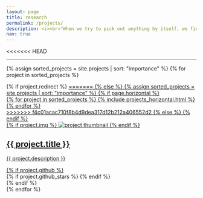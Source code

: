 ```yaml
---
layout: page
title: research
permalink: /projects/
description: <i><br>"When we try to pick out anything by itself, we find it hitched to everything else in the Universe."</i> <br> - John Muir, My First Summer in the Sierra, 1911 <br>
nav: true
---
```


<<<<<<< HEAD
***

<div class="projects grid">

  {% assign sorted_projects = site.projects | sort: "importance" %}
  {% for project in sorted_projects %}
  <div class="grid-item">
    {% if project.redirect %}
    <a href="{{ project.redirect }}" target="_blank">
=======
  {% else %}
  <!-- Display projects without categories -->
    {% assign sorted_projects = site.projects | sort: "importance" %}
    <!-- Generate cards for each project -->
    {% if page.horizontal %}
      <div class="container">
        <div class="row row-cols-2">
        {% for project in sorted_projects %}
          {% include projects_horizontal.html %}
        {% endfor %}
        </div>
      </div>
>>>>>>> f4c01acac710f8b4d9dea317d12b212a406552d2
    {% else %}
    <a href="{{ project.url | relative_url }}">
    {% endif %}
      <div class="card hoverable">
        {% if project.img %}
        <img src="{{ project.img | relative_url }}" alt="project thumbnail">
        {% endif %}
        <div class="card-body">
          <h2 class="card-title text-lowercase">{{ project.title }}</h2>
          <p class="card-text">{{ project.description }}</p>
          <div class="row ml-1 mr-1 p-0">
            {% if project.github %}
            <div class="github-icon">
              <div class="icon" data-toggle="tooltip" title="Code Repository">
                <a href="{{ project.github }}" target="_blank"><i class="fab fa-github gh-icon"></i></a>
              </div>
              {% if project.github_stars %}
              <span class="stars" data-toggle="tooltip" title="GitHub Stars">
                <i class="fas fa-star"></i>
                <span id="{{ project.github_stars }}-stars"></span>
              </span>
              {% endif %}
            </div>
            {% endif %}
          </div>
        </div>
      </div>
    </a>
  </div>
{% endfor %}

</div>

<!-- <i><br>"When we try to pick out anything by itself, we find it hitched to everything else in the Universe."</i> <br> - John Muir, My First Summer in the Sierra, 1911 <br><br> Each time I begin a project, I am quickly reminded of the above quote.  Few (if any) processes in the natural world exist in isolation of others.  Likewise, few scientific studies of the natural world are truly uni-thematic.  <br><br>  Still, thematic categorizations of research - albeit imperfect - are useful.  In that spirit, below is a working list of ongoing research themes.  Each entails an evolving list of inherently multi-thematic projects. -->

<!-- <i><br>"When we try to pick out anything by itself, we find it hitched to everything else in the Universe."</i> <br> - John Muir, My First Summer in the Sierra, 1911 <br><br> Each time I begin a project, I am quickly reminded of Muir, above, waxing poetic in the wilderness. Few (if any) processes in the natural world exist in isolation of others.  Likewise, few scientific studies of the natural world are truly uni-thematic.  <br><br>  Still, thematic categorizations of research endeavors - while imperfect - are useful.  In this spirit, below I've presented a working list of ongoing research themes.  Each theme entails an evolving list of projects, each inherently multi-thematic. -->
